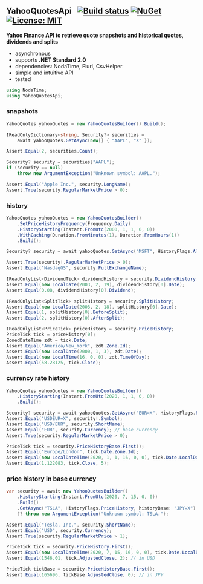 ## YahooQuotesApi&nbsp;&nbsp; [![Build status](https://ci.appveyor.com/api/projects/status/qx83p28cdqvcpbhm?svg=true)](https://ci.appveyor.com/project/dshe/yahooquotesapi) [![NuGet](https://img.shields.io/nuget/vpre/YahooQuotesApi.svg)](https://www.nuget.org/packages/YahooQuotesApi/) [![License: MIT](https://img.shields.io/badge/License-MIT-yellow.svg)](https://opensource.org/licenses/MIT)

**Yahoo Finance API to retrieve quote snapshots and historical quotes, dividends and splits**
- asynchronous
- supports **.NET Standard 2.0**
- dependencies: NodaTime, Flurl, CsvHelper
- simple and intuitive API
- tested
```csharp
using NodaTime;
using YahooQuotesApi;
```
### snapshots
```csharp
YahooQuotes yahooQuotes = new YahooQuotesBuilder().Build();

IReadOnlyDictionary<string, Security?> securities =
    await yahooQuotes.GetAsync(new[] { "AAPL", "X" });

Assert.Equal(2, securities.Count);

Security? security = securities["AAPL"];
if (security == null)
    throw new ArgumentException("Unknown symbol: AAPL.");

Assert.Equal("Apple Inc.", security.LongName);
Assert.True(security.RegularMarketPrice > 0);
```
### history
```csharp
YahooQuotes yahooQuotes = new YahooQuotesBuilder()
    .SetPriceHistoryFrequency(Frequency.Daily)
    .HistoryStarting(Instant.FromUtc(2000, 1, 1, 0, 0))
    .WithCaching(Duration.FromMinutes(1), Duration.FromHours(1))
    .Build();

Security? security = await yahooQuotes.GetAsync("MSFT", HistoryFlags.All);

Assert.True(security!.RegularMarketPrice > 0);
Assert.Equal("NasdaqGS", security.FullExchangeName);

IReadOnlyList<DividendTick> dividendHistory = security.DividendHistory;
Assert.Equal(new LocalDate(2003, 2, 19), dividendHistory[0].Date);
Assert.Equal(0.08, dividendHistory[0].Dividend);

IReadOnlyList<SplitTick> splitHistory = security.SplitHistory;
Assert.Equal(new LocalDate(2003, 2, 18), splitHistory[0].Date);
Assert.Equal(1, splitHistory[0].BeforeSplit);
Assert.Equal(2, splitHistory[0].AfterSplit);

IReadOnlyList<PriceTick> priceHistory = security.PriceHistory;
PriceTick tick = priceHistory[0];
ZonedDateTime zdt = tick.Date;
Assert.Equal("America/New_York", zdt.Zone.Id);
Assert.Equal(new LocalDate(2000, 1, 3), zdt.Date);
Assert.Equal(new LocalTime(16, 0, 0), zdt.TimeOfDay);
Assert.Equal(58.28125, tick.Close);
```
### currency rate history
```csharp
YahooQuotes yahooQuotes = new YahooQuotesBuilder()
    .HistoryStarting(Instant.FromUtc(2020, 1, 1, 0, 0))
    .Build();

Security? security = await yahooQuotes.GetAsync("EUR=X", HistoryFlags.PriceHistory, "USD=X");
Assert.Equal("USDEUR=X", security!.Symbol);
Assert.Equal("USD/EUR", security.ShortName);
Assert.Equal("EUR", security.Currency); // base currency
Assert.True(security.RegularMarketPrice > 0);

PriceTick tick = security.PriceHistoryBase.First();
Assert.Equal("Europe/London", tick.Date.Zone.Id);
Assert.Equal(new LocalDateTime(2020, 1, 1, 16, 0, 0), tick.Date.LocalDateTime);
Assert.Equal(1.122083, tick.Close, 5);
```
### price history in base currency
```csharp
var security = await new YahooQuotesBuilder()
    .HistoryStarting(Instant.FromUtc(2020, 7, 15, 0, 0))
    .Build()
    .GetAsync("TSLA", HistoryFlags.PriceHistory, historyBase: "JPY=X")
    ?? throw new ArgumentException("Unknown symbol: TSLA.");

Assert.Equal("Tesla, Inc.", security.ShortName);
Assert.Equal("USD", security.Currency);
Assert.True(security.RegularMarketPrice > 1);

PriceTick tick = security.PriceHistory.First();
Assert.Equal(new LocalDateTime(2020, 7, 15, 16, 0, 0), tick.Date.LocalDateTime);
Assert.Equal(1546.01, tick.AdjustedClose, 2); // in USD

PriceTick tickBase = security.PriceHistoryBase.First();
Assert.Equal(165696, tickBase.AdjustedClose, 0); // in JPY
```
